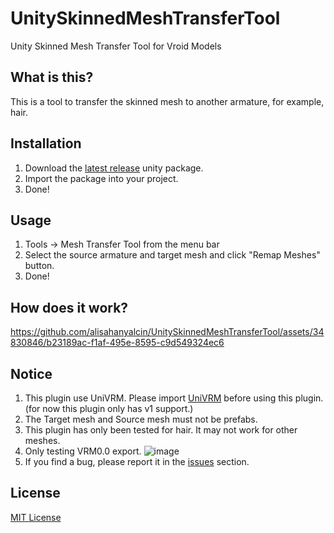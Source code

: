 # UnitySkinnedMeshTransferTool
 Unity Skinned Mesh Transfer Tool for Vroid Models

## What is this?
This is a tool to transfer the skinned mesh to another armature, for example, hair.

## Installation
1. Download the [latest release](https://github.com/alisahanyalcin/UnitySkinnedMeshTransferTool/releases) unity package.
2. Import the package into your project.
3. Done!

## Usage
1. Tools -> Mesh Transfer Tool from the menu bar
2. Select the source armature and target mesh and click "Remap Meshes" button.
3. Done!

## How does it work?
https://github.com/alisahanyalcin/UnitySkinnedMeshTransferTool/assets/34830846/b23189ac-f1af-495e-8595-c9d549324ec6

## Notice
1. This plugin use UniVRM. Please import [UniVRM](https://github.com/vrm-c/UniVRM) before using this plugin. (for now this plugin only has v1 support.)
2. The Target mesh and Source mesh must not be prefabs.
3. This plugin has only been tested for hair. It may not work for other meshes.
4. Only testing VRM0.0 export. ![image](https://github.com/alisahanyalcin/UnitySkinnedMeshTransferTool/assets/34830846/5e5eded8-9218-438a-9eaa-64043e2bd9a2)
5. If you find a bug, please report it in the [issues](https://github.com/alisahanyalcin/UnitySkinnedMeshTransferTool/issues) section.

## License
[MIT License](https://github.com/alisahanyalcin/UnitySkinnedMeshTransferTool/blob/master/LICENSE)

